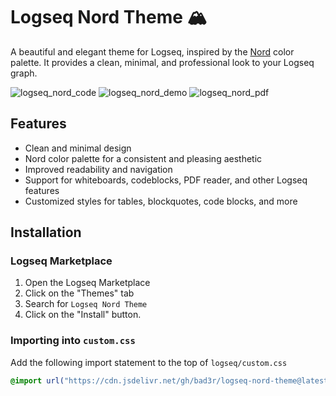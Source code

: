 # Logseq Nord Theme 🏔️

A beautiful and elegant theme for Logseq, inspired by the [Nord](https://www.nordtheme.com/) color palette. It provides a clean, minimal, and professional look to your Logseq graph.

![logseq_nord_code](https://cdn.unsigned.sh/logseq_nord_code.png)
![logseq_nord_demo](https://cdn.unsigned.sh/logseq_nord_demo.png)
![logseq_nord_pdf](https://cdn.unsigned.sh/logseq_nord_pdf.png)

## Features

* Clean and minimal design
* Nord color palette for a consistent and pleasing aesthetic
* Improved readability and navigation
* Support for whiteboards, codeblocks, PDF reader, and other Logseq features
* Customized styles for tables, blockquotes, code blocks, and more

## Installation

### Logseq Marketplace

1. Open the Logseq Marketplace
2. Click on the "Themes" tab
3. Search for `Logseq Nord Theme`
4. Click on the "Install" button.

### Importing into `custom.css`

Add the following import statement to the top of `logseq/custom.css`

```css
@import url("https://cdn.jsdelivr.net/gh/bad3r/logseq-nord-theme@latest/custom.min.css");
```
